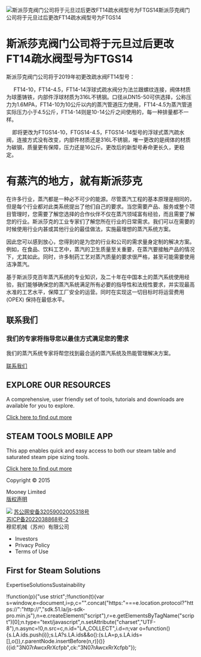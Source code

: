 
![斯派莎克阀门公司将于元旦过后更改FT14疏水阀型号为FTGS14](/d/file/p/2015-04-20/fa7e21ea26498c60f21be966388fba47.jpg)斯派莎克阀门公司将于元旦过后更改FT14疏水阀型号为FTGS14

# 斯派莎克阀门公司将于元旦过后更改FT14疏水阀型号为FTGS14

斯派莎克阀门公司将于2019年初更改疏水阀FT14型号：

     FT14-10，FT14-4.5，FT14-14浮球式疏水阀分为法兰跟螺纹连接，阀体材质为球墨铸铁，内部件浮球材质为316L不锈钢。口径从DN15-50可供选择，公称压力为1.6MPA，FT14-10为10公斤以内的蒸汽管道压力使用，FT14-4.5为蒸汽管道实际压力小于4.5公斤，FT14-14则是10-14公斤之间使用的，每一种排量都不一样。

    即将更改为FTGS14-10，FTGS14-4.5，FTGS14-14型号的浮球式蒸汽疏水阀，连接方式没有改变，内部件材质还是316L不锈钢，唯一更改的是阀体的材质为碳钢，质量更有保障，压力还是16公斤。更改后的新型号寿命更长久，更稳定。

# 有蒸汽的地方，就有斯派莎克

​在许多行业，蒸汽都是一种必不可少的能源。尽管蒸汽工程的基本原理是相同的，但是每个行业都对此类系统提出了他们自己的要求。当您需要产品、服务或整个项目管理时，您需要了解您选择的合作伙伴不仅在蒸汽领域富有经验，而且需要了解您的行业。斯派莎克的工业专家们了解您所在行业的日常需求。我们可以在需要的时候使用行业内甚或其他行业的最佳做法，实施最理想的蒸汽系统方案。

因此您可以感到放心，您得到的是为您的行业和公司的需求量身定制的解决方案。 例如，在食品、饮料工艺中，蒸汽的卫生质量至关重要，在蒸汽要接触产品的情况下，尤其如此。同时，许多制药工艺对蒸汽质量的要求很严格，甚至可能需要使用洁净蒸汽。

基于斯派莎克百年蒸汽系统的专业知识，及二十年在中国本土的蒸汽系统使用经验，我们能够确保您的蒸汽系统满足所有必要的指导性和法规性要求，并实现最高水准的工艺水平，保障工厂安全的运营。同时在实现这一切目标时将运营费用 (OPEX) 保持在最低水平。

## 联系我们

### 我们的专家将指导您以最佳方式满足您的需求

我们的蒸汽系统专家将帮您找到最合适的蒸汽系统及热能管理解决方案。

[联系我们](/Contact/)

## EXPLORE OUR RESOURCES

A comprehensive, user friendly set of tools, tutorials and downloads are available for you to explore.

[Click here to find out more](#)

## STEAM TOOLS MOBILE APP

This app enables quick and easy access to both our steam table and saturated steam pipe sizing tools.

[Click here to find out more](#)

  

Copyright © 2015

Mooney Limited  
[版权声明](/banquan.html)

![](/skin/beian-mps.png) [苏公网安备32059002005318号](https://beian.mps.gov.cn/#/query/webSearch?code=32059002005318)  
[苏ICP备2022038868号-2](https://beian.miit.gov.cn)  
穆尼机械（苏州）有限公司

-   Investors
-   Privacy Policy
-   Terms of Use

## First for Steam Solutions

ExpertiseSolutionsSustainability

!function(p){"use strict";!function(t){var s=window,e=document,i=p,c="".concat("https:"===e.location.protocol?"https://":"http://","sdk.51.la/js-sdk-pro.min.js"),n=e.createElement("script"),r=e.getElementsByTagName("script")\[0\];n.type="text/javascript",n.setAttribute("charset","UTF-8"),n.async=!0,n.src=c,n.id="LA\_COLLECT",i.d=n;var o=function(){s.LA.ids.push(i)};s.LA?s.LA.ids&&o():(s.LA=p,s.LA.ids=\[\],o()),r.parentNode.insertBefore(n,r)}()}({id:"3N07rAwcxRrXcfpb",ck:"3N07rAwcxRrXcfpb"});